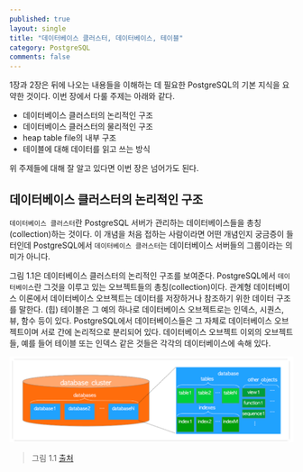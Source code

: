 ```yaml
---
published: true
layout: single
title: "데이터베이스 클러스터, 데이터베이스, 테이블"
category: PostgreSQL
comments: false
---
```


1장과 2장은 뒤에 나오는 내용들을 이해하는 데 필요한 PostgreSQL의 기본 지식을 요약한 것이다. 이번 장에서 다룰 주제는 아래와 같다. 

- 데이터베이스 클러스터의 논리적인 구조 
- 데이터베이스 클러스터의 물리적인 구조 
- heap table file의 내부 구조 
- 테이블에 대해 데이터를 읽고 쓰는 방식 

위 주제들에 대해 잘 알고 있다면 이번 장은 넘어가도 된다. 

## 데이터베이스 클러스터의 논리적인 구조 

`데이터베이스 클러스터`란 PostgreSQL 서버가 관리하는 데이터베이스들을 총칭(collection)하는 것이다. 이 개념을 처음 접하는 사람이라면 어떤 개념인지 궁금증이 들 터인데 PostgreSQL에서 `데이터베이스 클러스터`는 데이터베이스 서버들의 그룹이라는 의미가 아니다. 

그림 1.1은 데이터베이스 클러스터의 논리적인 구조를 보여준다. PostgreSQL에서 `데이터베이스`란 그것을 이루고 있는 오브젝트들의 총칭(collection)이다. 관계형 데이터베이스 이론에서 데이터베이스 오브젝트는 데이터를 저장하거나 참조하기 위한 데이터 구조를 말한다. (힙) 테이블은 그 예의 하나로 데이터베이스 오브젝트로는 인덱스, 시퀀스, 뷰, 함수 등이 있다. PostgreSQL에서 데이터베이스들은 그 자체로 데이터베이스 오브젝트이며 서로 간에 논리적으로 분리되어 있다. 데이터베이스 오브젝트 이외의 오브젝트들, 예를 들어 테이블 또는 인덱스 같은 것들은 각각의 데이터베이스에 속해 있다.   

![context-hierarchy](/assets/pg_db_cluster.png)  
> 그림 1.1 [출처](http://www.interdb.jp/pg/pgsql01.html)  